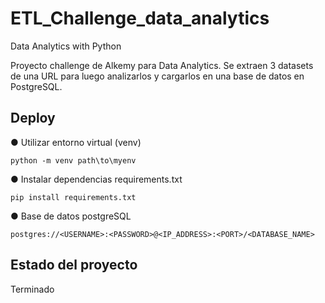 # ETL_Challenge_data_analytics
Data Analytics with Python

Proyecto  challenge de Alkemy para Data Analytics. Se extraen 3 datasets de una URL para luego analizarlos y cargarlos en una base de datos en PostgreSQL.

## Deploy

● Utilizar entorno virtual (venv)
```
python -m venv path\to\myenv
```
● Instalar dependencias requirements.txt
```
pip install requirements.txt 
```
● Base de datos postgreSQL
```
postgres://<USERNAME>:<PASSWORD>@<IP_ADDRESS>:<PORT>/<DATABASE_NAME>
```

## Estado del proyecto
Terminado

